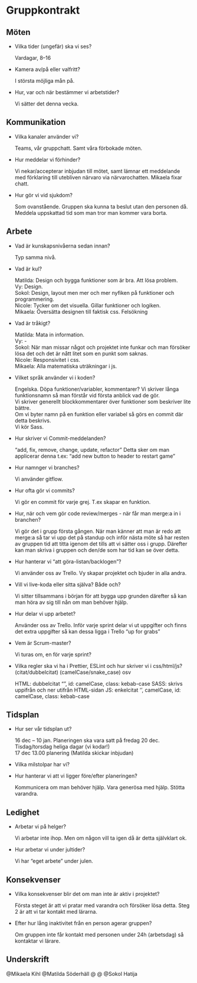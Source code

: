 # Gruppkontrakt

## Möten

- Vilka tider (ungefär) ska vi ses?

  Vardagar, 8–16

- Kamera av/på eller valfritt?

  I största möjliga mån på.

- Hur, var och när bestämmer vi arbetstider?

  Vi sätter det denna vecka.

## Kommunikation

- Vilka kanaler använder vi?

  Teams, vår gruppchatt. Samt våra förbokade möten.

- Hur meddelar vi förhinder?

  Vi nekar/accepterar inbjudan till mötet, samt lämnar ett meddelande med förklaring till utebliven närvaro via närvarochatten. Mikaela fixar chatt.

- Hur gör vi vid sjukdom?

  Som ovanstående. Gruppen ska kunna ta beslut utan den personen då. Meddela uppskattad tid som man tror man kommer vara borta.

## Arbete

- Vad är kunskapsnivåerna sedan innan?

  Typ samma nivå.

- Vad är kul?

  Matilda: Design och bygga funktioner som är bra. Att lösa problem.  
  Vy: Design.  
  Sokol: Design, layout men mer och mer nyfiken på funktioner och programmering.  
  Nicole: Tycker om det visuella. Gillar funktioner och logiken.  
  Mikaela: Översätta designen till faktisk css. Felsökning

- Vad är tråkigt?

  Matilda: Mata in information.  
  Vy: -  
  Sokol: När man missar något och projektet inte funkar och man försöker lösa det och det är nått litet som en punkt som saknas.  
  Nicole: Responsivitet i css.  
  Mikaela: Alla matematiska uträkningar i js.

- Vilket språk använder vi i koden?

  Engelska.
  Döpa funktioner/variabler, kommentarer?
  Vi skriver långa funktionsnamn så man förstår vid första anblick vad de gör.  
  Vi skriver generellt blockkommentarer över funktioner som beskriver lite bättre.  
  Om vi byter namn på en funktion eller variabel så görs en commit där detta beskrivs.  
  Vi kör Sass.

- Hur skriver vi Commit-meddelanden?

  “add, fix, remove, change, update, refactor”
  Detta sker om man applicerar denna t.ex: “add new button to header to restart game”

- Hur namnger vi branches?

  Vi använder gitflow.

- Hur ofta gör vi commits?

  Vi gör en commit för varje grej. T.ex skapar en funktion.

- Hur, när och vem gör code review/merges - när får man merge:a in i branchen?

  Vi gör det i grupp första gången. När man känner att man är redo att merge:a så tar vi upp det på standup och inför nästa möte så har resten av gruppen tid att titta igenom det tills att vi sätter oss i grupp. Därefter kan man skriva i gruppen och den/de som har tid kan se över detta.

- Hur hanterar vi “att göra-listan/backlogen”?

  Vi använder oss av Trello. Vy skapar projektet och bjuder in alla andra.

- Vill vi live-koda eller sitta själva? Både och?

  Vi sitter tillsammans i början för att bygga upp grunden därefter så kan man höra av sig till nån om man behöver hjälp.

- Hur delar vi upp arbetet?

  Använder oss av Trello. Inför varje sprint delar vi ut uppgifter och finns det extra uppgifter så kan dessa ligga i Trello “up for grabs”

- Vem är Scrum-master?

  Vi turas om, en för varje sprint?

- Vilka regler ska vi ha i Prettier, ESLint och hur skriver vi i css/html/js? (citat/dubbelcitat) (camelCase/snake_case) osv

  HTML: dubbelcitat “”, id: camelCase, class: kebab-case
  SASS: skrivs uppifrån och ner utifrån HTML-sidan
  JS: enkelcitat ‘’, camelCase, id: camelCase, class: kebab-case

## Tidsplan

- Hur ser vår tidsplan ut?

  16 dec – 10 jan. Planeringen ska vara satt på fredag 20 dec.  
  Tisdag/torsdag heliga dagar (vi kodar!)  
  17 dec 13.00 planering (Matilda skickar inbjudan)

- Vilka milstolpar har vi?

- Hur hanterar vi att vi ligger före/efter planeringen?

  Kommunicera om man behöver hjälp. Vara generösa med hjälp. Stötta varandra.

## Ledighet

- Arbetar vi på helger?

  Vi arbetar inte ihop. Men om någon vill ta igen då är detta självklart ok.

- Hur arbetar vi under jultider?

  Vi har “eget arbete” under julen.

## Konsekvenser

- Vilka konsekvenser blir det om man inte är aktiv i projektet?

  Första steget är att vi pratar med varandra och försöker lösa detta. Steg 2 är att vi tar kontakt med lärarna.

- Efter hur lång inaktivitet från en person agerar gruppen?

  Om gruppen inte får kontakt med personen under 24h (arbetsdag) så kontaktar vi lärare.

## Underskrift

@Mikaela Kihl
@Matilda Söderhäll
@
@
@Sokol Hatija
